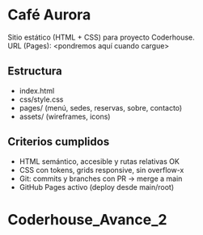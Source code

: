 # Café Aurora
Sitio estático (HTML + CSS) para proyecto Coderhouse.  
URL (Pages): <pondremos aquí cuando cargue>

## Estructura
- index.html
- css/style.css
- pages/ (menú, sedes, reservas, sobre, contacto)
- assets/ (wireframes, icons)

## Criterios cumplidos
- HTML semántico, accesible y rutas relativas OK
- CSS con tokens, grids responsive, sin overflow-x
- Git: commits y branches con PR → merge a main
- GitHub Pages activo (deploy desde main/root)
# Coderhouse_Avance_2
